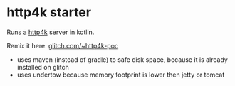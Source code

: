 # http4k starter

Runs a [http4k](https://www.http4k.org/) server in kotlin.

Remix it here: [glitch.com/~http4k-poc](https://glitch.com/~http4k-poc)

- uses maven (instead of gradle) to safe disk space, because it is already installed on glitch
- uses undertow because memory footprint is lower then jetty or tomcat
